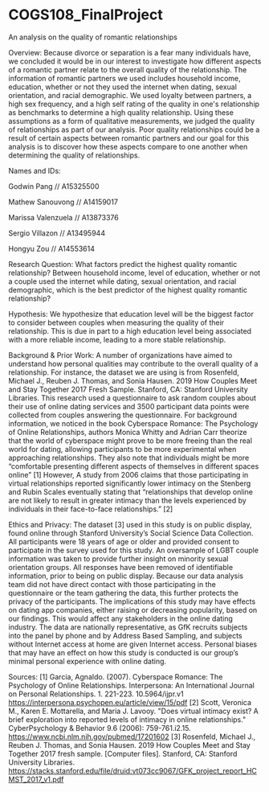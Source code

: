 # COGS108_FinalProject
An analysis on the quality of romantic relationships

Overview:
Because divorce or separation is a fear many individuals have, we concluded it would be in our interest to investigate how different aspects of a romantic partner relate to the overall quality of the relationship. The information of romantic partners we used includes household income, education, whether or not they used the internet when dating, sexual orientation, and racial demographic. We used loyalty between partners, a high sex frequency, and a high self rating of the quality in one's relationship as benchmarks to determine a high quality relationship. Using these assumptions as a form of qualitative measurements, we judged the quality of relationships as part of our analysis. Poor quality relationships could be a result of certain aspects between romantic partners and our goal for this analysis is to discover how these aspects compare to one another when determining the quality of relationships.

Names and IDs:

Godwin Pang // A15325500

Mathew Sanouvong // A14159017

Marissa Valenzuela // A13873376

Sergio Villazon // A13495944

Hongyu Zou // A14553614

Research Question:
What factors predict the highest quality romantic relationship? Between household income, level of education, whether or not a couple used the internet while dating, sexual orientation, and racial demographic, which is the best predictor of the highest quality romantic relationship?

Hypothesis:
We hypothesize that education level will be the biggest factor to consider between couples when measuring the quality of their relationship. This is due in part to a high education level being associated with a more reliable income, leading to a more stable relationship. 

Background & Prior Work:
A number of organizations have aimed to understand how personal qualities may contribute to the overall quality of a relationship. For instance, the dataset we are using is from Rosenfeld, Michael J., Reuben J. Thomas, and Sonia Hausen. 2019 How Couples Meet and Stay Together 2017 Fresh Sample. Stanford, CA: Stanford University Libraries. This research used a questionnaire to ask random couples about their use of online dating services and 3500 participant data points were collected from couples answering the questionnaire. For background information, we noticed in the book Cyberspace Romance: The Psychology of Online Relationships, authors Monica Whitty and Adrian Carr theorize that the world of cyberspace might prove to be more freeing than the real world for dating, allowing participants to be more experimental when approaching relationships. They also note that individuals might be more “comfortable presenting different aspects of themselves in different spaces online” [1] However, A study from 2006 claims that those participating in virtual relationships reported significantly lower intimacy on the Stenberg and Rubin Scales eventually stating that “relationships that develop online are not likely to result in greater intimacy than the levels experienced by individuals in their face-to-face relationships.” [2] 

Ethics and Privacy:
The dataset [3] used in this study is on public display, found online through Stanford University’s Social Science Data Collection. All participants were 18 years of age or older and provided consent to participate in the survey used for this study. An oversample of LGBT couple information was taken to provide further insight on minority sexual orientation groups. All responses have been removed of identifiable information, prior to being on public display. Because our data analysis team did not have direct contact with those participating in the questionnaire or the team gathering the data, this further protects the privacy of the participants. The implications of this study may have effects on dating app companies, either raising or decreasing popularity, based on our findings. This would affect any stakeholders in the online dating industry. The data are nationally representative, as GfK recruits subjects into the panel by phone and by Address Based Sampling, and subjects without Internet access at home are given Internet access. Personal biases that may have an effect on how this study is conducted is our group’s minimal personal experience with online dating. 


Sources: 
[1] Garcia, Agnaldo. (2007). Cyberspace Romance: The Psychology of Online Relationships. Interpersona: An International Journal on Personal Relationships. 1. 221-223. 10.5964/ijpr.v1 https://interpersona.psychopen.eu/article/view/15/pdf 
[2] Scott, Veronica M., Karen E. Mottarella, and Maria J. Lavooy. "Does virtual intimacy exist? A brief exploration into reported levels of intimacy in online relationships." CyberPsychology & Behavior 9.6 (2006): 759-761.i2.15. https://www.ncbi.nlm.nih.gov/pubmed/17201602 
[3] Rosenfeld, Michael J., Reuben J. Thomas, and Sonia Hausen. 2019 How Couples Meet and Stay Together 2017 fresh sample. [Computer files]. Stanford, CA: Stanford University Libraries. https://stacks.stanford.edu/file/druid:vt073cc9067/GFK_project_report_HCMST_2017_v1.pdf

